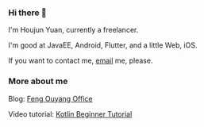 ### Hi there 👋

I'm Houjun Yuan, currently a freelancer.

I'm good at JavaEE, Android, Flutter, and a little Web, iOS.

If you want to contact me, [email](mailto:ouyangfeng2016@gamil.com) me, please.

### More about me
Blog: [Feng Ouyang Office](https://www.jianshu.com/u/db019edd34b4)

Video tutorial: [Kotlin Beginner Tutorial](https://study.163.com/course/introduction/1005686004.htm?inLoc=ss_ssjg_tjlb_Kotlin)
